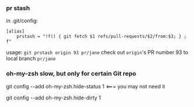 

### pr stash
in .git/config:

```
[alias]
    prstash = "!f() { git fetch $1 refs/pull-requests/$2/from:$3; } ; f"
```

usage:
`git prstash origin 93 pr/jane`  check out `origin`'s PR number 93 to local branch `pr/jane`



### oh-my-zsh slow, but only for certain Git repo

git config --add oh-my-zsh.hide-status 1 <=== you may not need it

git config --add oh-my-zsh.hide-dirty 1

